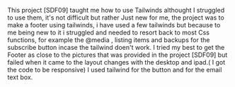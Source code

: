 This project [SDF09] taught me how to use Tailwinds althought I struggled to use them, it's not difficult but rather Just new for me, the project was to make a footer using tailwinds, i have used a few tailwinds but 
because to me being new to it i struggled and needed to resort back to most Css functions, for example the @media , listing items and backups for the subscribe button incase the tailwind doen't work. I tried my best 
to get the Footer as close to the pictures that was provided in the project [SDF09] but failed when it came to the layout changes with the desktop and ipad.( I got the code to be responsive) I used tailwind for the 
button and for the email text box.
